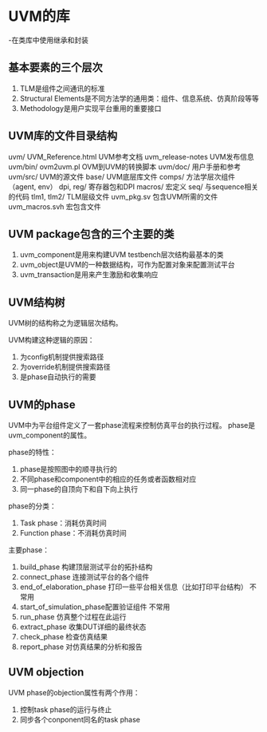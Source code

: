 # UVM的库

-在类库中使用继承和封装

## 基本要素的三个层次

1. TLM是组件之间通讯的标准
2. Structural Elements是不同方法学的通用类：组件、信息系统、仿真阶段等等
3. Methodology是用户实现平台重用的重要接口

## UVM库的文件目录结构

uvm/
    UVM_Reference.html UVM参考文档
    uvm_release-notes  UVM发布信息
uvm/bin/
        ovm2uvm.pl     OVM到UVM的转换脚本
uvm/doc/               用户手册和参考
uvm/src/               UVM的源文件
        base/          UVM底层库文件
        comps/         方法学层次组件（agent, env）
        dpi, reg/      寄存器包和DPI
        macros/        宏定义
        seq/           与sequence相关的代码
        tlm1, tlm2/    TLM层级文件
        uvm_pkg.sv     包含UVM所需的文件
        uvm_macros.svh 宏包含文件

## UVM package包含的三个主要的类

1. uvm_component是用来构建UVM testbench层次结构最基本的类
2. uvm_object是UVM的一种数据结构，可作为配置对象来配置测试平台
3. uvm_transaction是用来产生激励和收集响应

## UVM结构树

UVM树的结构称之为逻辑层次结构。

UVM构建这种逻辑的原因：

1. 为config机制提供搜索路径
2. 为override机制提供搜索路径
3. 是phase自动执行的需要

## UVM的phase

UVM中为平台组件定义了一套phase流程来控制仿真平台的执行过程。
phase是uvm_component的属性。

phase的特性：

1. phase是按照图中的顺寻执行的
2. 不同phase和component中的相应的任务或者函数相对应
3. 同一phase的自顶向下和自下向上执行

phase的分类：

1. Task phase：消耗仿真时间
2. Function phase：不消耗仿真时间

主要phase：

1. build_phase          构建顶层测试平台的拓扑结构
2. connect_phase        连接测试平台的各个组件
3. end_of_elaboration_phase 打印一些平台相关信息（比如打印平台结构） 不常用
4. start_of_simulation_phase配置验证组件 不常用
5. run_phase            仿真整个过程在此运行
6. extract_phase        收集DUT详细的最终状态
7. check_phase          检查仿真结果
8. report_phase         对仿真结果的分析和报告

## UVM objection

UVM phase的objection属性有两个作用：

1. 控制task phase的运行与终止
2. 同步各个conponent同名的task phase